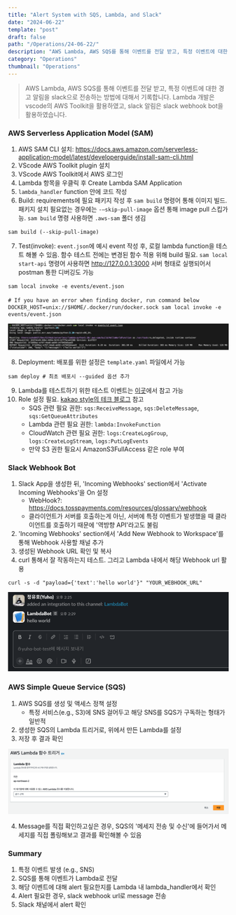 ```yaml
---
title: "Alert System with SQS, Lambda, and Slack"
date: "2024-06-22"
template: "post"
draft: false
path: "/Operations/24-06-22/"
description: "AWS Lambda, AWS SQS를 통해 이벤트를 전달 받고, 특정 이벤트에 대한 경고 알림을 slack으로 전송하는 방법에 대해서 기록합니다. Lambda 개발은 vscode의 AWS Toolkit을 활용하였고, slack 알림은 slack webhook bot을 활용하였습니다."
category: "Operations"
thumbnail: "Operations"
---
```


> AWS Lambda, AWS SQS를 통해 이벤트를 전달 받고, 특정 이벤트에 대한 경고 알림을 slack으로 전송하는 방법에 대해서 기록합니다. Lambda 개발은 vscode의 AWS Toolkit을 활용하였고, slack 알림은 slack webhook bot을 활용하였습니다.

### AWS Serverless Application Model (SAM)

1. AWS SAM CLI 설치: https://docs.aws.amazon.com/serverless-application-model/latest/developerguide/install-sam-cli.html
2. VScode AWS Toolkit plugin 설치
3. VScode AWS Toolkit에서 AWS 로그인
4. Lambda 항목을 우클릭 후 Create Lambda SAM Application
5. `lambda_handler` function 안에 코드 작성
6. Build: requirements에 필요 패키지 작성 후 `sam build` 명령어 통해 이미지 빌드. 패키지 설치 필요없는 경우에는 `-—skip-pull-image` 옵션 통해 image pull 스킵가능. `sam build` 명령 사용하면 `.aws-sam` 폴더 생김

```
sam build (--skip-pull-image)
```

7. Test(invoke): `event.json`에 예시 event 작성 후, 로컬 lambda function을 테스트 해볼 수 있음. 함수 테스트 전에는 변경된 함수 적용 위해 build 필요. `sam local start-api` 명령어 사용하면 http://127.0.0.1:3000 서버 형태로 실행되어서 postman 통한 디버깅도 가능

```
sam local invoke -e events/event.json

# If you have an error when finding docker, run command below
DOCKER_HOST=unix://$HOME/.docker/run/docker.sock sam local invoke -e events/event.json
```

![img](../img/24-06-21-1.png)

8. Deployment: 배포를 위한 설정은 `template.yaml` 파일에서 가능

```
sam deploy # 최초 배포시 --guided 옵션 추가
```

9. Lambda를 테스트하기 위한 테스트 이벤트는 [이곳](https://github.com/aws/aws-lambda-go/tree/main/events/testdata)에서 참고 가능
10. Role 설정 필요. [kakao style의 테크 블로그](https://devblog.kakaostyle.com/ko/2017-05-13-1-aws-serverless-1/) 참고
    - SQS 관련 필요 권한: `sqs:ReceiveMessage`, `sqs:DeleteMessage`, `sqs:GetQueueAttributes`
    - Lambda 관련 필요 권한: `lambda:InvokeFunction`
    - CloudWatch 관련 필요 권한: `logs:CreateLogGroup`, `logs:CreateLogStream`, `logs:PutLogEvents`
    - 만약 S3 권한 필요시 AmazonS3FullAccess 같은 role 부여

### Slack Webhook Bot

1. Slack App을 생성한 뒤, 'Incoming Webhooks' section에서 'Activate Incoming Webhooks'을 On 설정
   - WebHook?: https://docs.tosspayments.com/resources/glossary/webhook
   - 클라이언트가 서버를 호출하는게 아닌, 서버에 특정 이벤트가 발생했을 때 클라이언트를 호출하기 때문에 '역방향 API'라고도 불림
2. 'Incoming Webhooks' section에서 'Add New Webhook to Workspace'를 통해 Webhook 사용할 채널 추가
3. 생성된 Webhook URL 확인 및 복사
4. curl 통해서 잘 작동하는지 테스트. 그리고 Lambda 내에서 해당 Webhook url 활용

```
curl -s -d "payload={'text':'hello world'}" "YOUR_WEBHOOK_URL"
```

![img](../img/24-06-21-2.png)

### AWS Simple Queue Service (SQS)

1. AWS SQS를 생성 및 액세스 정책 설정
   - 특정 서비스(e.g., S3)에 SNS 걸어두고 해당 SNS를 SQS가 구독하는 형태가 일반적
2. 생성한 SQS의 Lambda 트리거로, 위에서 만든 Lambda를 설정
3. 저장 후 결과 확인

![img](../img/24-06-21-3.png)

4. Message를 직접 확인하고싶은 경우, SQS의 '메세지 전송 및 수신'에 들어가서 메세지를 직접 폴링해보고 결과를 확인해볼 수 있음

### Summary

1. 특정 이벤트 발생 (e.g., SNS)
2. SQS를 통해 이벤트가 Lambda로 전달
3. 해당 이벤트에 대해 alert 필요한지를 Lambda 내 lambda_handler에서 확인
4. Alert 필요한 경우, slack webhook url로 message 전송
5. Slack 채널에서 alert 확인

